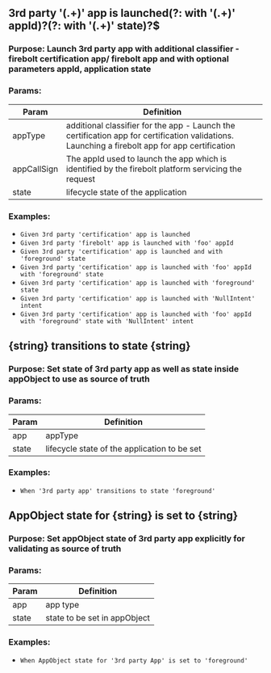## 3rd party '(.+)' app is launched(?: with '(.+)' appId)?(?: with '(.+)' state)?$

### Purpose: Launch 3rd party app with additional classifier - firebolt certification app/ firebolt app and with optional parameters appId, application state

### Params:
| Param | Definition|
| --- | --- |
| appType | additional classifier for the app - Launch the certification app for certification validations. Launching a firebolt app for app certification |
| appCallSign | The appId used to launch the app which is identified by the firebolt platform servicing the request |
| state | lifecycle state of the application |

### Examples:
 * `Given 3rd party 'certification' app is launched`
 * `Given 3rd party 'firebolt' app is launched with 'foo' appId`
 * `Given 3rd party 'certification' app is launched and with 'foreground' state`
 * `Given 3rd party 'certification' app is launched with 'foo' appId with 'foreground' state`
 * `Given 3rd party 'certification' app is launched with 'foreground' state`
 * `Given 3rd party 'certification' app is launched with 'NullIntent' intent`
 * `Given 3rd party 'certification' app is launched with 'foo' appId with 'foreground' state with 'NullIntent' intent`

## {string} transitions to state {string}
### Purpose: Set state of 3rd party app as well as state inside appObject to use as source of truth

### Params:
| Param | Definition|
| --- | --- |
| app | appType |
| state | lifecycle state of the application to be set |

### Examples:
 * `When '3rd party app' transitions to state 'foreground'`
 
## AppObject state for {string} is set to {string}

### Purpose: Set appObject state of 3rd party app explicitly for validating as source of truth

### Params:
| Param | Definition|
| --- | --- |
| app | app type |
| state | state to be set in appObject |

### Examples:
 * `When AppObject state for '3rd party App' is set to 'foreground'`